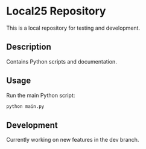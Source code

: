 # Local25 Repository
This is a local repository for testing and development.

## Description
Contains Python scripts and documentation.

## Usage
Run the main Python script:
```bash
python main.py
```

## Development
Currently working on new features in the dev branch.
